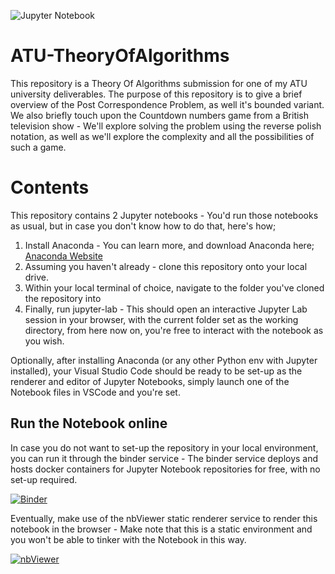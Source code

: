 ![Jupyter Notebook](https://img.shields.io/badge/jupyter-%23FA0F00.svg?style=for-the-badge&logo=jupyter&logoColor=white)


# ATU-TheoryOfAlgorithms
This repository is a Theory Of Algorithms submission for one of my ATU university deliverables.
The purpose of this repository is to give a brief overview of the Post Correspondence Problem, as well it's bounded variant.
We also briefly touch upon the Countdown numbers game from a British television show - We'll explore solving the problem using the reverse polish notation, as well
as we'll explore the complexity and all the possibilities of such a game.

# Contents
This repository contains 2 Jupyter notebooks - You'd run those notebooks as usual, but in case you don't know how to do that, here's how;

1. Install Anaconda - You can learn more, and download Anaconda here; [Anaconda Website](https://www.anaconda.com/products/distribution)
2. Assuming you haven't already - clone this repository onto your local drive.
3. Within your local terminal of choice, navigate to the folder you've cloned the repository into
4. Finally, run jupyter-lab - This should open an interactive Jupyter Lab session in your browser, with the current folder set as the working directory, from here now on, you're free to interact with the notebook as you wish.

Optionally, after installing Anaconda (or any other Python env with Jupyter installed), your Visual Studio Code should be ready to be set-up as the renderer and editor of Jupyter Notebooks,
simply launch one of the Notebook files in VSCode and you're set.

## Run the Notebook online
In case you do not want to set-up the repository in your local environment, you can run it through the binder service - The binder service deploys and hosts
docker containers for Jupyter Notebook repositories for free, with no set-up required.

[![Binder](https://mybinder.org/badge_logo.svg)](https://mybinder.org/v2/gh/R4K0/ATU-TheoryOfAlgorithms/HEAD)

Eventually, make use of the nbViewer static renderer service to render this notebook in the browser - Make note that this is a static environment and you won't be able to
tinker with the Notebook in this way.

[![nbViewer](https://github.com/jupyter/design/blob/master/logos/Badges/nbviewer_badge.svg)](https://nbviewer.org/github/R4K0/ATU-TheoryOfAlgorithms/tree/main/)

